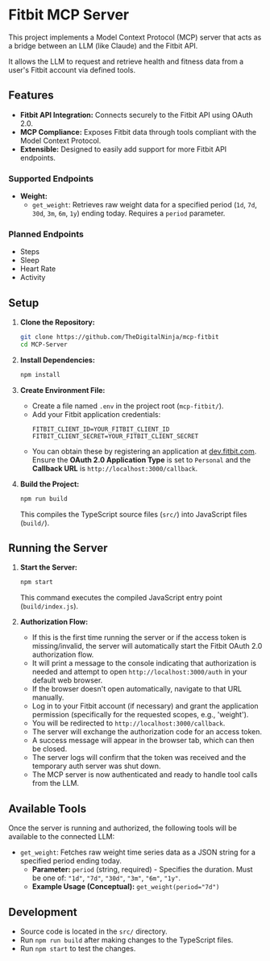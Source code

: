 # Fitbit MCP Server

This project implements a Model Context Protocol (MCP) server that acts as a bridge between an LLM (like Claude) and the Fitbit API.

It allows the LLM to request and retrieve health and fitness data from a user's Fitbit account via defined tools.

## Features

*   **Fitbit API Integration:** Connects securely to the Fitbit API using OAuth 2.0.
*   **MCP Compliance:** Exposes Fitbit data through tools compliant with the Model Context Protocol.
*   **Extensible:** Designed to easily add support for more Fitbit API endpoints.

### Supported Endpoints

*   **Weight:**
    *   `get_weight`: Retrieves raw weight data for a specified period (`1d`, `7d`, `30d`, `3m`, `6m`, `1y`) ending today. Requires a `period` parameter.

### Planned Endpoints

*   Steps
*   Sleep
*   Heart Rate
*   Activity

## Setup

1.  **Clone the Repository:**
    ```bash
    git clone https://github.com/TheDigitalNinja/mcp-fitbit
    cd MCP-Server
    ```

2.  **Install Dependencies:**
    ```bash
    npm install
    ```

3.  **Create Environment File:**
    *   Create a file named `.env` in the project root (`mcp-fitbit/`).
    *   Add your Fitbit application credentials:
        ```dotenv
        FITBIT_CLIENT_ID=YOUR_FITBIT_CLIENT_ID
        FITBIT_CLIENT_SECRET=YOUR_FITBIT_CLIENT_SECRET
        ```
    *   You can obtain these by registering an application at [dev.fitbit.com](https://dev.fitbit.com/). Ensure the **OAuth 2.0 Application Type** is set to `Personal` and the **Callback URL** is `http://localhost:3000/callback`.

4.  **Build the Project:**
    ```bash
    npm run build
    ```
    This compiles the TypeScript source files (`src/`) into JavaScript files (`build/`).

## Running the Server

1.  **Start the Server:**
    ```bash
    npm start
    ```
    This command executes the compiled JavaScript entry point (`build/index.js`).

2.  **Authorization Flow:**
    *   If this is the first time running the server or if the access token is missing/invalid, the server will automatically start the Fitbit OAuth 2.0 authorization flow.
    *   It will print a message to the console indicating that authorization is needed and attempt to open `http://localhost:3000/auth` in your default web browser.
    *   If the browser doesn't open automatically, navigate to that URL manually.
    *   Log in to your Fitbit account (if necessary) and grant the application permission (specifically for the requested scopes, e.g., 'weight').
    *   You will be redirected to `http://localhost:3000/callback`.
    *   The server will exchange the authorization code for an access token.
    *   A success message will appear in the browser tab, which can then be closed.
    *   The server logs will confirm that the token was received and the temporary auth server was shut down.
    *   The MCP server is now authenticated and ready to handle tool calls from the LLM.

## Available Tools

Once the server is running and authorized, the following tools will be available to the connected LLM:

*   `get_weight`: Fetches raw weight time series data as a JSON string for a specified period ending today.
    *   **Parameter:** `period` (string, required) - Specifies the duration. Must be one of: `"1d"`, `"7d"`, `"30d"`, `"3m"`, `"6m"`, `"1y"`.
    *   **Example Usage (Conceptual):** `get_weight(period="7d")`

## Development

*   Source code is located in the `src/` directory.
*   Run `npm run build` after making changes to the TypeScript files.
*   Run `npm start` to test the changes.
